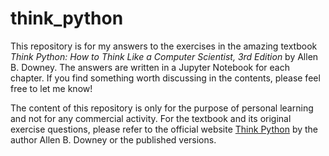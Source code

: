 # think_python
This repository is for my answers to the exercises in the amazing textbook *Think Python: How to Think Like a Computer Scientist, 3rd Edition* by Allen B. Downey. The answers are written in a Jupyter Notebook for each chapter. If you find something worth discussing in the contents, please feel free to let me know!

The content of this repository is only for the purpose of personal learning and not for any commercial activity. For the textbook and its original exercise questions, please refer to the official website [Think Python](https://allendowney.github.io/ThinkPython/index.html) by the author Allen B. Downey or the published versions. 
